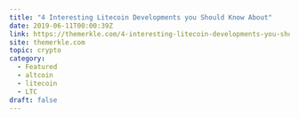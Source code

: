 ```yaml
---
title: "4 Interesting Litecoin Developments you Should Know About"
date: 2019-06-11T00:00:39Z
link: https://themerkle.com/4-interesting-litecoin-developments-you-should-know-about/?utm_medium=RSS&utm_source=hune
site: themerkle.com
topic: crypto
category:
  - Featured
  - altcoin
  - litecoin
  - LTC
draft: false
---
```

